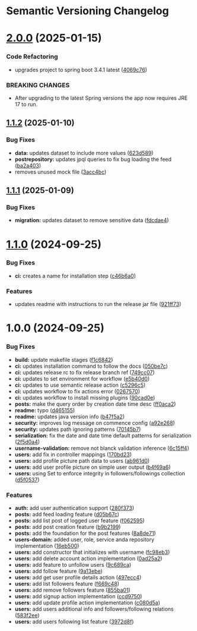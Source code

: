 # Semantic Versioning Changelog

# [2.0.0](https://github.com/rafael-rollo/tuitr-api/compare/v1.1.2...v2.0.0) (2025-01-15)


### Code Refactoring

* upgrades project to spring boot 3.4.1 latest ([4069c76](https://github.com/rafael-rollo/tuitr-api/commit/4069c76a79b69456a40e479586d5b7f711c6ae88))


### BREAKING CHANGES

* After upgrading to the latest Spring versions the app now requires JRE 17 to run.

## [1.1.2](https://github.com/rafael-rollo/tuitr-api/compare/v1.1.1...v1.1.2) (2025-01-10)


### Bug Fixes

* **data:** updates dataset to include more values ([623d589](https://github.com/rafael-rollo/tuitr-api/commit/623d589aa17bb9aa61f5f7a2814c0cb6a69fd0c3))
* **postrepository:** updates jpql queries to fix bug loading the feed ([ba2a403](https://github.com/rafael-rollo/tuitr-api/commit/ba2a403beabb49b75f0ec417f60b426324147fee))
* removes unused mock file ([3acc4bc](https://github.com/rafael-rollo/tuitr-api/commit/3acc4bc62cd1696d08868b5f5bdf05d3e2379d5e))

## [1.1.1](https://github.com/rafael-rollo/tuitr-api/compare/v1.1.0...v1.1.1) (2025-01-09)


### Bug Fixes

* **migration:** updates dataset to remove sensitive data ([fdcdae4](https://github.com/rafael-rollo/tuitr-api/commit/fdcdae4802bfe6dac08709c172e39b005a9fef2b))

# [1.1.0](https://github.com/rafael-rollo/tuitr-api/compare/v1.0.0...v1.1.0) (2024-09-25)


### Bug Fixes

* **ci:** creates a name for installation step ([c46b6a0](https://github.com/rafael-rollo/tuitr-api/commit/c46b6a043c9134b7924bd78610fa00f4df594f19))


### Features

* updates readme with instructions to run the release jar file ([921ff73](https://github.com/rafael-rollo/tuitr-api/commit/921ff73e07c1c0e1deb188f166525762c9f6d255))

# 1.0.0 (2024-09-25)


### Bug Fixes

* **build:** update makefile stages ([f1c6842](https://github.com/rafael-rollo/tuitr-api/commit/f1c6842416b654724f1d515aef3b42e9d84636f1))
* **ci:** updates installation command to follow the docs ([050be7c](https://github.com/rafael-rollo/tuitr-api/commit/050be7cb8ccd43499a12f840a6a3ec750fc2e7b7))
* **ci:** updates release rc to fix release branch ref ([749cc07](https://github.com/rafael-rollo/tuitr-api/commit/749cc076ee83a87fa0552672ed6fe8921527de66))
* **ci:** updates to set environment for workflow ([e5b40d0](https://github.com/rafael-rollo/tuitr-api/commit/e5b40d070b832d01d05b53e7e6d731d1567570c0))
* **ci:** updates to use semantic release action ([c5296c5](https://github.com/rafael-rollo/tuitr-api/commit/c5296c59cac8bdd046e83602f3150fed5c7f1d38))
* **ci:** updates workflow to fix actions error ([0267570](https://github.com/rafael-rollo/tuitr-api/commit/02675709a952171be73154859c87cb0a45164db7))
* **ci:** updates workflow to install missing plugins ([90cad0e](https://github.com/rafael-rollo/tuitr-api/commit/90cad0ee10abb4572439d06832c9abc9b24bddc8))
* **posts:** make the query order by creation date time desc ([ff0aca2](https://github.com/rafael-rollo/tuitr-api/commit/ff0aca261f00542b46c5b3519e7f43b68fe67f6a))
* **readme:** typo ([d465155](https://github.com/rafael-rollo/tuitr-api/commit/d465155585ec96a1d11fd0680b2d210ba1596646))
* **readme:** updates java version info ([b47f5a2](https://github.com/rafael-rollo/tuitr-api/commit/b47f5a2605512b68aade8d5f62310f3ecbe7769a))
* **security:** improves log message on commence config ([a92e268](https://github.com/rafael-rollo/tuitr-api/commit/a92e2687eaae2d6aee95e341db03d11c0f9aae82))
* **security:** updates path ignoring patterns ([70145b7](https://github.com/rafael-rollo/tuitr-api/commit/70145b73d906d6170faee575e4f89ea52ac73234))
* **serialization:** fix the date and date time default patterns for serialization ([2f5d0a4](https://github.com/rafael-rollo/tuitr-api/commit/2f5d0a4cad47089b60bed073b2a491b655e7218d))
* **username-validation:** remove not blanck validation inference ([6c15ff4](https://github.com/rafael-rollo/tuitr-api/commit/6c15ff4a27ba2a70d5aef05a5c85f47aa7c8725a))
* **users:** add fix in controller mappings ([170bd23](https://github.com/rafael-rollo/tuitr-api/commit/170bd23806b74bae9e66ccc32c432ddbdace2a60))
* **users:** add profile picture path data to users ([ab961d0](https://github.com/rafael-rollo/tuitr-api/commit/ab961d03bb5a9b68b2da9390a6c280e7c6ecb48e))
* **users:** add user profile picture on simple user output ([b4f69a6](https://github.com/rafael-rollo/tuitr-api/commit/b4f69a68aac0d3093140275a8bfa689f27d4da56))
* **users:** using Set to enforce integrity in followers/followings collection ([d5f0537](https://github.com/rafael-rollo/tuitr-api/commit/d5f0537a82eeef1c14bcb6ab0fb82c41a68d8c86))


### Features

* **auth:** add user authentication support ([280f373](https://github.com/rafael-rollo/tuitr-api/commit/280f3731a8b09e1c8d541b3cd65654acb120f433))
* **posts:** add feed loading feature ([d05b67c](https://github.com/rafael-rollo/tuitr-api/commit/d05b67c57f4cbb4b12d426c6b1d899b34ed6814e))
* **posts:** add list post of logged user feature ([f062595](https://github.com/rafael-rollo/tuitr-api/commit/f06259581d10ae93d9ed55f1fd59889c5176a222))
* **posts:** add post creation feature ([b9b2199](https://github.com/rafael-rollo/tuitr-api/commit/b9b21991b9c9382c3584fb054aaa6fc8cd9ea0f6))
* **posts:** add the foundation for the post features ([8a8de71](https://github.com/rafael-rollo/tuitr-api/commit/8a8de71eb0f7c7f532fa68dcbe3b781bacb2c47a))
* **users-domain:** added user, role, service anda repository implementation ([16eb500](https://github.com/rafael-rollo/tuitr-api/commit/16eb5008b17d68f76d15588c317a6df22f564c2f))
* **users:** add constructor that initializes with username ([fc98eb3](https://github.com/rafael-rollo/tuitr-api/commit/fc98eb3b13205c0386183b8d7cd13cbd1f9431d4))
* **users:** add delete account action implementation ([0ad25a2](https://github.com/rafael-rollo/tuitr-api/commit/0ad25a2b2db21c75ded5ab0946898698ecf477cc))
* **users:** add feature to unfollow users ([9c689ca](https://github.com/rafael-rollo/tuitr-api/commit/9c689ca0298a3d58308020e6bd57ea7479e9158b))
* **users:** add follow feature ([9a13ebe](https://github.com/rafael-rollo/tuitr-api/commit/9a13ebe7705bf328e42a8ba6abd1ff747b487092))
* **users:** add get user profile details action ([497ecc4](https://github.com/rafael-rollo/tuitr-api/commit/497ecc46eb19760dd74322186f37e9c234ee4106))
* **users:** add list followers feature ([f669c48](https://github.com/rafael-rollo/tuitr-api/commit/f669c48570ea56c3f7f755003a388f2a46166561))
* **users:** add remove followers feature ([855ba01](https://github.com/rafael-rollo/tuitr-api/commit/855ba010bfb63e572a9b6192ee39a99f076ff3c0))
* **users:** add signup action implementation ([ccd9750](https://github.com/rafael-rollo/tuitr-api/commit/ccd9750d117deaf168f5a4e9a515dd5240b12e74))
* **users:** add update profile action implementation ([c080d5a](https://github.com/rafael-rollo/tuitr-api/commit/c080d5a7e35d4bc066f021df51620176111ecb9b))
* **users:** add users additional info and followers/following relations ([583f2ee](https://github.com/rafael-rollo/tuitr-api/commit/583f2ee972c0ed83dd0b5ba2c124476b1067cd75))
* **users:** add users following list feature ([3972d8f](https://github.com/rafael-rollo/tuitr-api/commit/3972d8f9c112a41b07defe67165b3e7b2567b3a4))
